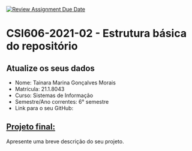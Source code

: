 [![Review Assignment Due Date](https://classroom.github.com/assets/deadline-readme-button-24ddc0f5d75046c5622901739e7c5dd533143b0c8e959d652212380cedb1ea36.svg)](https://classroom.github.com/a/OP3aNSDP)
# **CSI606-2021-02 - Estrutura básica do repositório**

## Atualize os seus dados

- Nome: Tainara Marina Gonçalves Morais
- Matrícula: 21.1.8043
- Curso: Sistemas de Informação
- Semestre/Ano correntes: 6° semestre
- Link para o seu GitHub: 

## [Projeto final:](./Projeto/README.md)

Apresente uma breve descrição do seu projeto.
